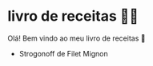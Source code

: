 # livro de receitas :woman_cook:

Olá! Bem vindo ao meu livro de receitas :wave:

- Strogonoff de Filet Mignon

